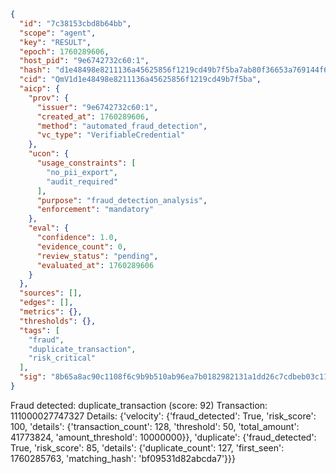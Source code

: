 ```json
{
  "id": "7c38153cbd8b64bb",
  "scope": "agent",
  "key": "RESULT",
  "epoch": 1760289606,
  "host_pid": "9e6742732c60:1",
  "hash": "d1e48498e8211136a45625856f1219cd49b7f5ba7ab80f36653a769144f6842d",
  "cid": "QmV1d1e48498e8211136a45625856f1219cd49b7f5ba",
  "aicp": {
    "prov": {
      "issuer": "9e6742732c60:1",
      "created_at": 1760289606,
      "method": "automated_fraud_detection",
      "vc_type": "VerifiableCredential"
    },
    "ucon": {
      "usage_constraints": [
        "no_pii_export",
        "audit_required"
      ],
      "purpose": "fraud_detection_analysis",
      "enforcement": "mandatory"
    },
    "eval": {
      "confidence": 1.0,
      "evidence_count": 0,
      "review_status": "pending",
      "evaluated_at": 1760289606
    }
  },
  "sources": [],
  "edges": [],
  "metrics": {},
  "thresholds": {},
  "tags": [
    "fraud",
    "duplicate_transaction",
    "risk_critical"
  ],
  "sig": "8b65a8ac90c1108f6c9b9b510ab96ea7b0182982131a1dd26c7cdbeb03c11261"
}
```

Fraud detected: duplicate_transaction (score: 92)
Transaction: 111000027747327
Details: {'velocity': {'fraud_detected': True, 'risk_score': 100, 'details': {'transaction_count': 128, 'threshold': 50, 'total_amount': 41773824, 'amount_threshold': 10000000}}, 'duplicate': {'fraud_detected': True, 'risk_score': 85, 'details': {'duplicate_count': 127, 'first_seen': 1760285763, 'matching_hash': 'bf09531d82abcda7'}}}